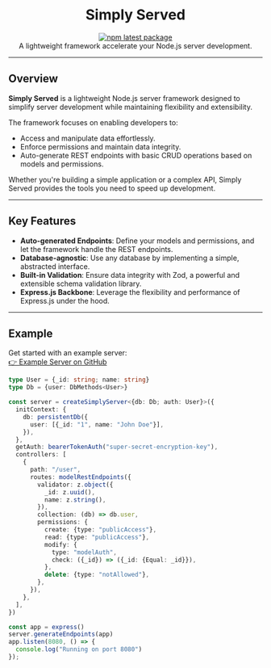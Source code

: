 <h1 align="center">Simply Served</h1>

<div align="center">

[![npm latest package](https://img.shields.io/npm/v/simply-served/latest.svg)](https://www.npmjs.com/package/simply-served)  
A lightweight framework accelerate your Node.js server development.

</div>

---

## Overview

**Simply Served** is a lightweight Node.js server framework designed to simplify server development while maintaining flexibility and extensibility.

The framework focuses on enabling developers to:

- Access and manipulate data effortlessly.
- Enforce permissions and maintain data integrity.
- Auto-generate REST endpoints with basic CRUD operations based on models and permissions.

Whether you're building a simple application or a complex API, Simply Served provides the tools you need to speed up development.

---

## Key Features

- **Auto-generated Endpoints**: Define your models and permissions, and let the framework handle the REST endpoints.
- **Database-agnostic**: Use any database by implementing a simple, abstracted interface.
- **Built-in Validation**: Ensure data integrity with Zod, a powerful and extensible schema validation library.
- **Express.js Backbone**: Leverage the flexibility and performance of Express.js under the hood.

---

## Example

Get started with an example server:  
[👉 Example Server on GitHub](https://github.com/WesleyEdwards/simply-served-example)

```typescript
type User = {_id: string; name: string}
type Db = {user: DbMethods<User>}

const server = createSimplyServer<{db: Db; auth: User}>({
  initContext: {
    db: persistentDb({
      user: [{_id: "1", name: "John Doe"}],
    }),
  },
  getAuth: bearerTokenAuth("super-secret-encryption-key"),
  controllers: [
    {
      path: "/user",
      routes: modelRestEndpoints({
        validator: z.object({
          _id: z.uuid(),
          name: z.string(),
        }),
        collection: (db) => db.user,
        permissions: {
          create: {type: "publicAccess"},
          read: {type: "publicAccess"},
          modify: {
            type: "modelAuth",
            check: ({_id}) => ({_id: {Equal: _id}}),
          },
          delete: {type: "notAllowed"},
        },
      }),
    },
  ],
})

const app = express()
server.generateEndpoints(app)
app.listen(8080, () => {
  console.log("Running on port 8080")
});
```
